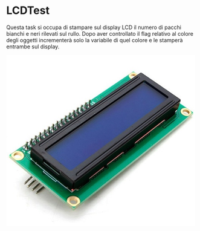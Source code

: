# LCDTest

Questa task si occupa di stampare sul display LCD  il numero di pacchi bianchi e neri rilevati sul rullo. Dopo aver controllato il flag relativo al colore degli oggetti incrementerà solo la variabile di quel colore e le stamperà entrambe sul display.
	
![LCD](https://github.com/pieroojavier/LCDTest/blob/main/LCD.jpg)
